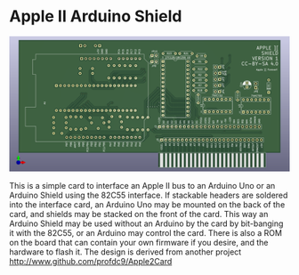 # Apple II Arduino Shield

![Apple2Card](Apple2Card/Apple2Card.png)

This is a simple card to interface an Apple II bus to an Arduino Uno or an Arduino Shield using the 82C55 interface.  If stackable headers are soldered into the interface card, an Arduino Uno may be mounted on the back of the card, and shields may be stacked on the front of the card.  This way an Arduino Shield may be used without an Arduino by the card by bit-banging it with the 82C55, or an Arduino may control the card.  There is also a ROM on the board that can contain your own firmware if you desire, and the hardware to flash it.  The design is derived from another project http://www.github.com/profdc9/Apple2Card
